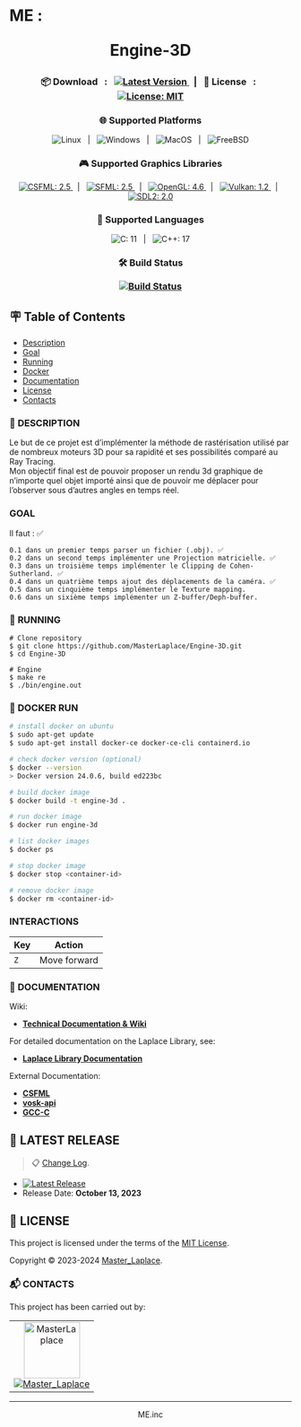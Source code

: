 # ME : <p align="center">Engine-3D</p>

<p align="center">
    <h3 align="center">📦 Download &#xa0; : &#xa0;
    <a href="https://github.com/MasterLaplace/Engine-3D/releases/latest/">
        <img src="https://img.shields.io/github/v/release/MasterLaplace/Engine-3D.svg?label=Latest%20Version&style=for-the-badge" alt="Latest Version">
    </a>&#xa0; | &#xa0;
    📜 License &#xa0; : &#xa0;
    <a href="https://github.com/MasterLaplace/Engine-3D/blob/main/LICENSE">
        <img src="https://img.shields.io/badge/License-MIT-brightgreen.svg?style=for-the-badge" alt="License: MIT">
    </a>
    </h3>
</p>
<h3 align="center">🌐 Supported Platforms</h3>
<p align="center">
    <img src="https://img.shields.io/badge/Linux-blue?style=for-the-badge" alt="Linux"> &#xa0; | &#xa0;
    <img src="https://img.shields.io/badge/Windows-blue?style=for-the-badge" alt="Windows"> &#xa0; | &#xa0;
    <img src="https://img.shields.io/badge/MacOS-blue?style=for-the-badge" alt="MacOS"> &#xa0; | &#xa0;
    <img src="https://img.shields.io/badge/FreeBSD-blue?style=for-the-badge" alt="FreeBSD">
</p>
<h3 align="center">🎮 Supported Graphics Libraries</h3>
<p align="center">
    <a href="https://www.sfml-dev.org/download/csfml/">
        <img src="https://img.shields.io/badge/CSFML-2.5-blue?style=for-the-badge" alt="CSFML: 2.5">
    </a> &#xa0; | &#xa0;
    <a href="https://www.sfml-dev.org/">
        <img src="https://img.shields.io/badge/SFML-2.5-blue?style=for-the-badge" alt="SFML: 2.5">
    </a> &#xa0; | &#xa0;
    <a href="https://www.opengl.org/">
        <img src="https://img.shields.io/badge/OpenGL-4.6-blue?style=for-the-badge" alt="OpenGL: 4.6">
    </a> &#xa0; | &#xa0;
    <a href="https://www.khronos.org/vulkan/">
        <img src="https://img.shields.io/badge/Vulkan-1.2-blue?style=for-the-badge" alt="Vulkan: 1.2">
    </a> &#xa0; | &#xa0;
    <a href="https://www.libsdl.org/">
        <img src="https://img.shields.io/badge/SDL2-2.0-blue?style=for-the-badge" alt="SDL2: 2.0">
    </a>
</p>
<h3 align="center">🚀 Supported Languages</h3>
<p align="center">
    <img src="https://img.shields.io/badge/C-11-blue?style=for-the-badge" alt="C: 11"> &#xa0; | &#xa0;
    <img src="https://img.shields.io/badge/C++-17-blue?style=for-the-badge" alt="C++: 17">
</p>
<h3 align="center"> 🛠️ Build Status
<p align="center">
    <a href="https://github.com/MasterLaplace/Engine-3D/actions/workflows/test_engine.yml">
        <img src="https://github.com/MasterLaplace/Engine-3D/actions/workflows/test_engine.yml/badge.svg" alt="Build Status">
    </a>
</p>


## :placard: Table of Contents
- [Description](#description)
- [Goal](#goal)
- [Running](#running)
- [Docker](#docker)
- [Documentation](#documentation)
- [License](#license)
- [Contacts](#contacts)


<div id='description'/>

### :pencil: **DESCRIPTION**

Le but de ce projet est d’implémenter la méthode de rastérisation utilisé par de
nombreux moteurs 3D pour sa rapidité et ses possibilités comparé au Ray Tracing.<br>
Mon objectif final est de pouvoir proposer un rendu 3d graphique de n’importe quel
objet importé ainsi que de pouvoir me déplacer pour l’observer sous d’autres angles en
temps réel.<br>


<div id='goal'/>

### **GOAL**

Il faut : ✅

    0.1 dans un premier temps parser un fichier (.obj). ✅
    0.2 dans un second temps implémenter une Projection matricielle. ✅
    0.3 dans un troisième temps implémenter le Clipping de Cohen-Sutherland. ✅
    0.4 dans un quatrième temps ajout des déplacements de la caméra. ✅
    0.5 dans un cinquième temps implémenter le Texture mapping.
    0.6 dans un sixième temps implémenter un Z-buffer/Deph-buffer.


<div id='running'/>

### :truck: **RUNNING**

```shell
# Clone repository
$ git clone https://github.com/MasterLaplace/Engine-3D.git
$ cd Engine-3D

# Engine
$ make re
$ ./bin/engine.out
```


<div id='docker'/>

### :whale: **DOCKER RUN**

```bash
# install docker on ubuntu
$ sudo apt-get update
$ sudo apt-get install docker-ce docker-ce-cli containerd.io

# check docker version (optional)
$ docker --version
> Docker version 24.0.6, build ed223bc

# build docker image
$ docker build -t engine-3d .

# run docker image
$ docker run engine-3d

# list docker images
$ docker ps

# stop docker image
$ docker stop <container-id>

# remove docker image
$ docker rm <container-id>
```


### INTERACTIONS

| Key | Action |
| --- | --- |
| <kbd>`Z`</kbd> | Move forward |


<div id='documentation'/>

### :wrench: **DOCUMENTATION**

Wiki:
- [**Technical Documentation & Wiki**](https://github.com/MasterLaplace/Engine-3D/wiki)

For detailed documentation on the Laplace Library, see:
- [**Laplace Library Documentation**](https://github.com/MasterLaplace/Engine-3D/blob/main/Libs/README.md)

External Documentation:
- [**CSFML**](https://www.sfml-dev.org/download/csfml/)
- [**vosk-api**](https://alphacephei.com/vosk/)
- [**GCC-C**](https://gcc.gnu.org/onlinedocs/)


## :rocket: LATEST RELEASE

> :clipboard: [Change Log](CHANGELOG.md).

- [![Latest Release](https://img.shields.io/github/v/release/MasterLaplace/Engine-3D.svg?label=version)](https://github.com/MasterLaplace/Engine-3D/releases/latest/)
- Release Date: **October 13, 2023**


<div id='license'/>

## :scroll: **LICENSE**

This project is licensed under the terms of the [MIT License](./LICENSE).

Copyright © 2023-2024 [Master_Laplace](https://github.com/MasterLaplace).


<div id='contacts'/>

### :mailbox_with_mail: **CONTACTS**

This project has been carried out by:

<table align="center">
    <tbody>
        <tr>
            <td align="center"><a href="https://github.com/MasterLaplace/"><img src="https://avatars.githubusercontent.com/MasterLaplace?v=4?s=100" width="100px;" alt="MasterLaplace"/><br/><a href="https://github.com/MasterLaplace/"><img src="https://img.shields.io/github/followers/MasterLaplace?label=Master_Laplace&style=social" alt="Master_Laplace"/></a></td>
        </tr>
    </tbody>
</table>

---
<p align="center">ME.inc</p>